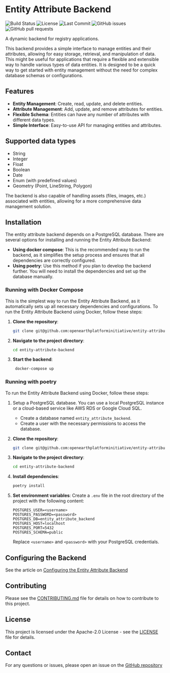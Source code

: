 # Entity Attribute Backend
![Build Status](https://github.com/openearthplatforminitiative/entity-attribute-backend/actions/workflows/master-release.yml/badge.svg)
![License](https://img.shields.io/github/license/openearthplatforminitiative/entity-attribute-backend)
![Last Commit](https://img.shields.io/github/last-commit/openearthplatforminitiative/entity-attribute-backend)
![GitHub issues](https://img.shields.io/github/issues/openearthplatforminitiative/entity-attribute-backend)
![GitHub pull requests](https://img.shields.io/github/issues-pr/openearthplatforminitiative/entity-attribute-backend)

A dynamic backend for registry applications.

This backend provides a simple interface to manage entities and their attributes, allowing for easy storage, retrieval, and manipulation of data.
This might be useful for applications that require a flexible and extensible way to handle various types of data entities.
It is designed to be a quick way to get started with entity management without the need for complex database schemas or configurations.

## Features
- **Entity Management**: Create, read, update, and delete entities.
- **Attribute Management**: Add, update, and remove attributes for entities.
- **Flexible Schema**: Entities can have any number of attributes with different data types.
- **Simple Interface**: Easy-to-use API for managing entities and attributes.

## Supported data types
- String
- Integer
- Float
- Boolean
- Date
- Enum (with predefined values)
- Geometry (Point, LineString, Polygon)

The backend is also capable of handling assets (files, images, etc.) associated with entities, allowing for a more comprehensive data management solution.

## Installation
The entity attribute backend depends on a PostgreSQL database.
There are several options for installing and running the Entity Attribute Backend:
* **Using docker compose**: This is the recommended way to run the backend, as it simplifies the setup process and ensures that all dependencies are correctly configured.
* **Using poetry**: Use this method if you plan to develop the backend further. You will need to install the dependencies and set up the database manually.

### Running with Docker Compose
This is the simplest way to run the Entity Attribute Backend, as it automatically sets up all necessary dependencies and configurations.
To run the Entity Attribute Backend using Docker, follow these steps:
1. **Clone the repository**:
   ```bash
   git clone git@github.com:openearthplatforminitiative/entity-attribute-backend.git
    ```
2. **Navigate to the project directory**:
   ```bash
   cd entity-attribute-backend
   ```
3. **Start the backend**:
   ```bash
    docker-compose up
    ```
   
### Running with poetry
To run the Entity Attribute Backend using Docker, follow these steps:
1. Setup a PostgreSQL database. You can use a local PostgreSQL instance or a cloud-based service like AWS RDS or Google Cloud SQL.
   - Create a database named `entity_attribute_backend`.
   - Create a user with the necessary permissions to access the database.
 
2. **Clone the repository**:
   ```bash
   git clone git@github.com:openearthplatforminitiative/entity-attribute-backend.git
    ```
3. **Navigate to the project directory**:
    ```bash
   cd entity-attribute-backend
   ```
4. **Install dependencies**:
   ```bash
   poetry install
   ```
5. **Set environment variables**:
    Create a `.env` file in the root directory of the project with the following content:
    ```env
    POSTGRES_USER=<username>
    POSTGRES_PASSWORD=<password>
    POSTGRES_DB=entity_attribute_backend
    POSTGRES_HOST=localhost
    POSTGRES_PORT=5432
    POSTGRES_SCHEMA=public
    ```
    Replace `<username>` and `<password>` with your PostgreSQL credentials.

## Configuring the Backend
See the article on [Configuring the Entity Attribute Backend](https://developer.openepi.io/how-tos/generic-backend)

## Contributing
Please see the [CONTRIBUTING.md](CONTRIBUTING.md) file for details on how to contribute to this project.

## License
This project is licensed under the Apache-2.0 License  - see the [LICENSE](LICENSE) file for details.

## Contact
For any questions or issues, please open an issue on the [GitHub repository](https://github.com/openearthplatforminitiative/entity-attribute-backend)
